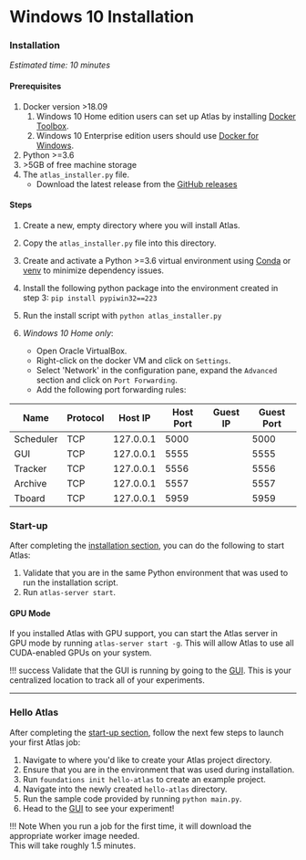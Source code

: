 # Windows 10 Installation

### Installation

*Estimated time: 10 minutes*

#### Prerequisites

 1. Docker version \>18.09
    1. Windows 10 Home edition users can set up Atlas by installing [Docker Toolbox](https://docs.docker.com/toolbox/toolbox_install_windows/).
    2. Windows 10 Enterprise edition users should use [Docker for Windows](https://docs.docker.com/docker-for-windows/).
 2. Python \>=3.6
 3. \>5GB of free machine storage
 4. The `atlas_installer.py` file.
    - Download the latest release from the [GitHub releases](https://github.com/dessa-research/atlas/releases)

#### Steps

 1. Create a new, empty directory where you will install Atlas.

 2. Copy the `atlas_installer.py` file into this directory.

 3. Create and activate a Python \>=3.6 virtual environment using 
 [Conda](https://docs.conda.io/projects/conda/en/latest/user-guide/tasks/manage-environments.html#creating-an-environment-with-commands)
 or [venv](https://packaging.python.org/guides/installing-using-pip-and-virtual-environments/)
 to minimize dependency issues.
 4. Install the following python package into the environment created in step 3: `pip install pypiwin32==223`
 5. Run the install script with `python atlas_installer.py`
 6. _Windows 10 Home only_: 
    - Open Oracle VirtualBox.
    - Right-click on the docker VM and click on `Settings`.
    - Select 'Network' in the configuration pane, expand the `Advanced` section and click on `Port Forwarding`.
    - Add the following port forwarding rules:

| Name | Protocol | Host IP | Host Port | Guest IP | Guest Port |
|-----------|----------|-----------|-----------|----------|------------|
| Scheduler | TCP | 127.0.0.1 | 5000 |  | 5000 |
| GUI | TCP | 127.0.0.1 | 5555 |  | 5555 |
| Tracker | TCP | 127.0.0.1 | 5556 |  | 5556 |
| Archive | TCP | 127.0.0.1 | 5557 |  | 5557 |
| Tboard | TCP | 127.0.0.1 | 5959 |  | 5959 | 


### Start-up

After completing the [installation section](#installation), you can do the following to start Atlas:

 1. Validate that you are in the same Python environment that was used to run the installation script.
 2. Run `atlas-server start`.

#### GPU Mode
If you installed Atlas with GPU support, you can start the Atlas server in GPU mode by running `atlas-server start -g`. This will allow Atlas to use all CUDA-enabled GPUs on your system.  
 
!!! success
    Validate that the GUI is running by going to the [GUI](http://localhost:5555). This is your centralized location to track all of your experiments.

---

### Hello Atlas

After completing the [start-up section](#start-up), follow the next few steps to launch your first Atlas job:

 1. Navigate to where you'd like to create your Atlas project directory.
 2. Ensure that you are in the environment that was used during installation.
 2. Run `foundations init hello-atlas` to create an example project.
 3. Navigate into the newly created `hello-atlas` directory.
 4. Run the sample code provided by running `python main.py`.
 5. Head to the [GUI](http://localhost:5555/projects) to see your experiment!


!!! Note
    When you run a job for the first time, it will download the appropriate worker image needed. <br>This will take roughly 1.5 minutes.
